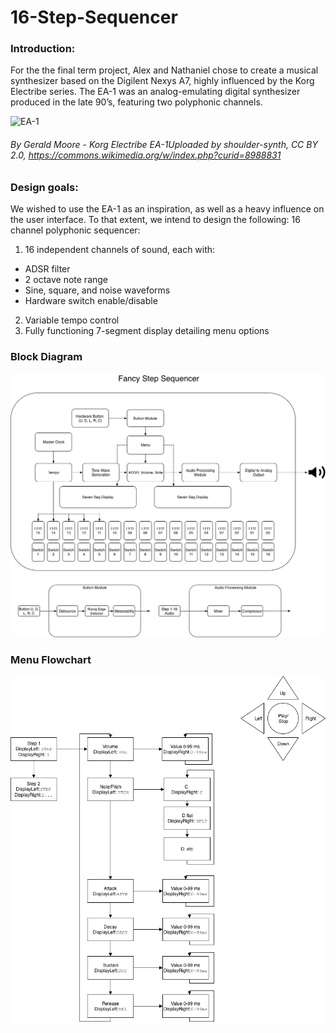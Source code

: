 # 16-Step-Sequencer

### Introduction:  
For the the final term project, Alex and Nathaniel chose to create a musical synthesizer based on the Digilent Nexys A7, highly influenced by the Korg Electribe series.  The EA-1 was an analog-emulating digital synthesizer produced in the late 90’s, featuring two polyphonic channels.

![EA-1](https://upload.wikimedia.org/wikipedia/commons/thumb/f/fa/Korg_Electribe_EA-1.jpg/1920px-Korg_Electribe_EA-1.jpg "EA-1")

###### By Gerald Moore - Korg Electribe EA-1Uploaded by shoulder-synth, CC BY 2.0, https://commons.wikimedia.org/w/index.php?curid=8988831


### Design goals: 
We wished to use the EA-1 as an inspiration, as well as a heavy influence on the user interface.  To that extent, we intend to design the following:
16 channel polyphonic sequencer: 
1. 16 independent channels of sound, each with: 
  * ADSR filter
  * 2 octave note range
  * Sine, square, and noise waveforms
  * Hardware switch enable/disable
2. Variable tempo control
3. Fully functioning 7-segment display detailing menu options

### Block Diagram
![Block Diagram](system-diagram/SystemDiagram.png "BlockDiagram")


### Menu Flowchart
![Menu Flowchart](menu-flowchart/menuflowchart.png "Menu Flowchart")


